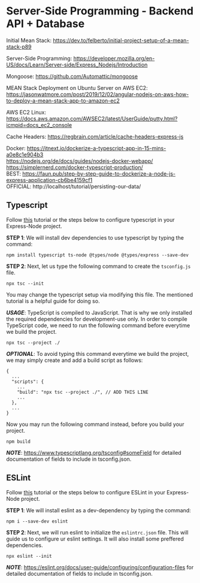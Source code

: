 # Server-Side Programming - Backend API + Database

Initial Mean Stack: https://dev.to/felberto/initial-project-setup-of-a-mean-stack-p89

Server-Side Programming: https://developer.mozilla.org/en-US/docs/Learn/Server-side/Express_Nodejs/Introduction

Mongoose: https://github.com/Automattic/mongoose

MEAN Stack Deployment on Ubuntu Server on AWS EC2: https://jasonwatmore.com/post/2019/12/02/angular-nodejs-on-aws-how-to-deploy-a-mean-stack-app-to-amazon-ec2

AWS EC2 Linux: https://docs.aws.amazon.com/AWSEC2/latest/UserGuide/putty.html?icmpid=docs_ec2_console

Cache Headers: https://regbrain.com/article/cache-headers-express-js

Docker: 
https://itnext.io/dockerize-a-typescript-app-in-15-mins-a0e8c1e904b3  
https://nodejs.org/de/docs/guides/nodejs-docker-webapp/  
https://simplernerd.com/docker-typescript-production/  
BEST: https://faun.pub/step-by-step-guide-to-dockerize-a-node-js-express-application-cb6be4159cf1  
OFFICIAL: http://localhost/tutorial/persisting-our-data/  



## Typescript

Follow [this](https://www.pullrequest.com/blog/intro-to-using-typescript-in-a-nodejs-express-project/) tutorial or the steps below to configure typescript in your Express-Node project.

**STEP 1**: We will install dev dependencies to use typescript by typing the command:

```
npm install typescript ts-node @types/node @types/express --save-dev
```

**STEP 2**: Next, let us type the following command to create the `tsconfig.js` file.

```
npx tsc --init
```

You may change the typescript setup via modifying this file. The mentioned tutorial is a helpful guide for doing so.

**_USAGE_**: TypeScript is compiled to JavaScript. That is why we only installed the required dependencies for development-use only. In order to compile TypeScript code, we need to run the following command before everytime we build the project.

```
npx tsc --project ./
```

**_OPTIONAL_**: To avoid typing this command everytime we build the project, we may simply create and add a build script as follows:

```
{
  ...
  "scripts": {
    ...
    "build": "npx tsc --project ./", // ADD THIS LINE
    ...
  },
  ...
}
```

Now you may run the following command instead, before you build your project.

```
npm build
```

**_NOTE_**: https://www.typescriptlang.org/tsconfig#someField for detailed documentation of fields to include in tsconfig.json.

## ESLint

Follow [this](https://www.section.io/engineering-education/node-eslint/) tutorial or the steps below to configure ESLint in your Express-Node project.

**STEP 1**: We will install eslint as a dev-dependency by typing the command:

```
npm i --save-dev eslint
```

**STEP 2**: Next, we will run eslint to initialize the `eslintrc.json` file. This will guide us to configure ur eslint settings. It will also install some preffered dependencies.

```
npx eslint --init
```

**_NOTE_**: https://eslint.org/docs/user-guide/configuring/configuration-files for detailed documentation of fields to include in tsconfig.json.

